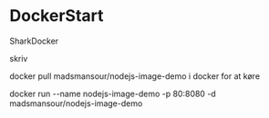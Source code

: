 # DockerStart
SharkDocker

skriv 

docker pull madsmansour/nodejs-image-demo i docker for at køre

docker run --name nodejs-image-demo -p 80:8080 -d madsmansour/nodejs-image-demo
